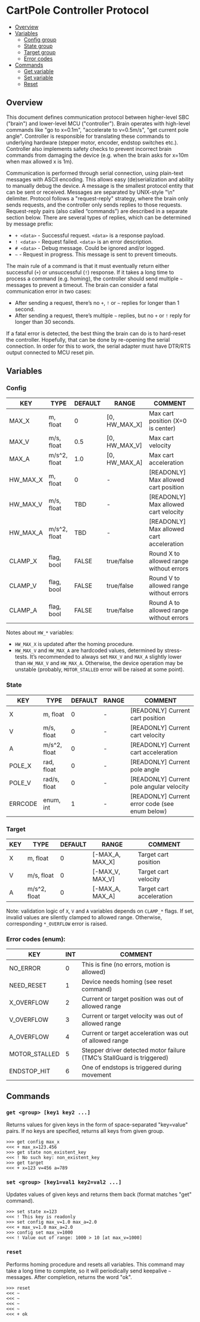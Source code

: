 # CartPole Controller Protocol

- [Overview](#overview)
- [Variables](#variables)
  - [Config group](#config)
  - [State group](#state)
  - [Target group](#target)
  - [Error codes](#error-codes-enum)
- [Commands](#commands)
  - [Get variable](#get-group-key1-key2-)
  - [Set variable](#set-group-key1val1-key2val2-)
  - [Reset](#reset)

## Overview

This document defines communication protocol between higher-level SBC ("brain")
and lower-level MCU ("controller"). Brain operates with high-level commands like
"go to x=0.1m", "accelerate to v=0.5m/s", "get current pole angle". Controller
is responsible for translating these commands to underlying hardware (stepper
motor, encoder, endstop switches etc.). Controller also implements safety checks
to prevent incorrect brain commands from damaging the device (e.g. when the brain
asks for x=10m when max allowed x is 1m).

Communication is performed through serial connection, using plain-text messages
with ASCII encoding. This allows easy (de)serialization and ability to manually
debug the device. A message is the smallest protocol entity that can be sent or
received. Messages are separated by UNIX-style "\n" delimiter. Protocol follows
a "request-reply" strategy, where the brain only sends requests, and the controller
only sends replies to those requests. Request-reply pairs (also called “commands”)
are described in a separate section below. There are several types of replies,
which can be determined by message prefix:

- `+ <data>` - Successful request. `<data>` is a response payload.
- `! <data>` - Request failed. `<data>` is an error description.
- `# <data>` - Debug message. Could be ignored and/or logged.
- `~` - Request in progress. This message is sent to prevent timeouts.

The main rule of a command is that it must eventually return either successful (`+`) or unsuccessful (`!`) response.
If it takes a long time to process a command (e.g. homing), the controller should send multiple `~` messages to
prevent a timeout. The brain can consider a fatal communication error in two cases:

- After sending a request, there’s no `+`, `!` or `~` replies for longer than 1 second.
- After sending a request, there’s multiple `~` replies, but no `+` or `!` reply for longer than 30 seconds.

If a fatal error is detected, the best thing the brain can do is to hard-reset the controller.
Hopefully, that can be done by re-opening the serial connection. In order for this to work,
the serial adapter must have DTR/RTS output connected to MCU reset pin.

## Variables

### Config

| KEY      | TYPE         | DEFAULT | RANGE         | COMMENT                                  |
|----------|--------------|---------|---------------|------------------------------------------|
| MAX_X    | m, float     | 0       | [0, HW_MAX_X] | Max cart position (X=0 is center)        |
| MAX_V    | m/s, float   | 0.5     | [0, HW_MAX_V] | Max cart velocity                        |
| MAX_A    | m/s^2, float | 1.0     | [0, HW_MAX_A] | Max cart acceleration                    |
| HW_MAX_X | m, float     | 0       | -             | [READONLY] Max allowed cart position     |
| HW_MAX_V | m/s, float   | TBD     | -             | [READONLY] Max allowed cart velocity     |
| HW_MAX_A | m/s^2, float | TBD     | -             | [READONLY] Max allowed cart acceleration |
| CLAMP_X  | flag, bool   | FALSE   | true/false    | Round X to allowed range without errors  |
| CLAMP_V  | flag, bool   | FALSE   | true/false    | Round V to allowed range without errors  |
| CLAMP_A  | flag, bool   | FALSE   | true/false    | Round A to allowed range without errors  |

Notes about `HW_*` variables:
- `HW_MAX_X` is updated after the homing procedure.
- `HW_MAX_V` and `HW_MAX_A` are hardcoded values, determined by stress-tests. It’s recommended to
always set `MAX_V` and `MAX_A` slightly lower than `HW_MAX_V` and `HW_MAX_A`. Otherwise, the device
operation may be unstable (probably, `MOTOR_STALLED` error will be raised at some point).

### State

| KEY     | TYPE         | DEFAULT | RANGE | COMMENT                                        |
|---------|--------------|---------|-------|------------------------------------------------|
| X       | m, float     | 0       | -     | [READONLY] Current cart position               |
| V       | m/s, float   | 0       | -     | [READONLY] Current cart velocity               |
| A       | m/s^2, float | 0       | -     | [READONLY] Current cart acceleration           |
| POLE_X  | rad, float   | 0       | -     | [READONLY] Current pole angle                  |
| POLE_V  | rad/s, float | 0       | -     | [READONLY] Current pole angular velocity       |
| ERRCODE | enum, int    | 1       | -     | [READONLY] Current error code (see enum below) |


### Target

| KEY | TYPE         | DEFAULT | RANGE           | COMMENT                  |
|-----|--------------|---------|-----------------|--------------------------|
| X   | m, float     | 0       | [-MAX_A, MAX_X] | Target cart position     |
| V   | m/s, float   | 0       | [-MAX_V, MAX_V] | Target cart velocity     |
| A   | m/s^2, float | 0       | [-MAX_A, MAX_A] | Target cart acceleration |

Note: validation logic of `X`, `V` and `A` variables depends on `CLAMP_*` flags. If set, invalid
values are silently clamped to allowed range. Otherwise, corresponding `*_OVERFLOW` error is raised.

### Error codes (enum):

| KEY           | INT | COMMENT                                                               |
|---------------|-----|-----------------------------------------------------------------------|
| NO_ERROR      | 0   | This is fine (no errors, motion is allowed)                           |
| NEED_RESET    | 1   | Device needs homing (see reset command)                               |
| X_OVERFLOW    | 2   | Current or target position was out of allowed range                   |
| V_OVERFLOW    | 3   | Current or target velocity was out of allowed range                   |
| A_OVERFLOW    | 4   | Current or target acceleration was out of allowed range               |
| MOTOR_STALLED | 5   | Stepper driver detected motor failure (TMC’s StallGuard is triggered) |
| ENDSTOP_HIT   | 6   | One of endstops is triggered during movement                          |

## Commands

### `get <group> [key1 key2 ...]`
Returns values for given keys in the form of space-separated "key=value" pairs. If no keys are specified, returns all keys from given group.
```
>>> get config max_x
<<< + max_x=123.456
>>> get state non_existent_key
<<< ! No such key: non_existent_key
>>> get target
<<< + x=123 v=456 a=789
```

### `set <group> [key1=val1 key2=val2 ...]`
Updates values of given keys and returns them back (format matches "get" command).
```
>>> set state x=123
<<< ! This key is readonly
>>> set config max_v=1.0 max_a=2.0
<<< + max_v=1.0 max_a=2.0
>>> config set max_v=1000
<<< ! Value out of range: 1000 > 10 [at max_v=1000]
```

### `reset`
Performs homing procedure and resets all variables. This command may take a long time to complete,
so it will periodically send keepalive `~` messages. After completion, returns the word "ok".
```
>>> reset
<<< ~
<<< ~
<<< ~
<<< ~
<<< + ok
```

